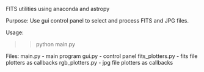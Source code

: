 FITS utilities using anaconda and astropy

Purpose:
Use gui control panel to select and process FITS and JPG files.

Usage:
> > python main.py

Files:
main.py - main program
gui.py - control panel
fits_plotters.py - fits file plotters as callbacks
rgb_plotters.py - jpg file plotters as callbacks

